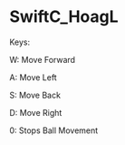 # SwiftC_HoagL
Keys:

W: Move Forward

A: Move Left

S: Move Back

D: Move Right

0: Stops Ball Movement


